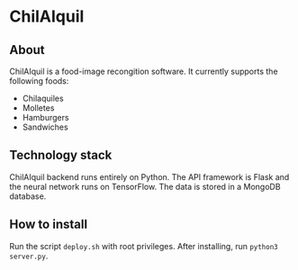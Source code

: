 # ChilAIquil
## About
ChilAIquil is a food-image recongition software. It currently supports the following foods:
- Chilaquiles
- Molletes
- Hamburgers
- Sandwiches

## Technology stack
ChilAIquil backend runs entirely on Python. The API framework is Flask and the neural network runs on TensorFlow. The data is stored in a MongoDB database.

## How to install
Run the script ```deploy.sh``` with root privileges. After installing, run ```python3 server.py```. 
